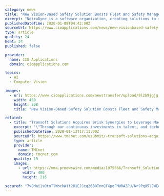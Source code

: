 ```yaml
---
category: news
title: "New Vision-Based Safety Solution Boosts Fleet and Safety Management"
excerpt: "NetraDyne is a software organization, creating solutions to real world problems using computer vision and deep learning technologies. The company leverages global technology centers to push the boundaries of intelligent connectivity. NetraDyne's exceptional team of scientists are developing essential intellectual property in the fields of edge ..."
publishedDateTime: 2020-01-08T04:42:00Z
sourceUrl: https://www.cioapplications.com/news/new-visionbased-safety-solution-boosts-fleet-and-safety-management-nid-5529.html
type: article
quality: 24
heat: 24
published: false

provider:
  name: CIO Applications
  domain: cioapplications.com

topics:
  - AI
  - Computer Vision

images:
  - url: https://www.cioapplications.com/newstransfer/upload/9l2b9jgjg.jpg
    width: 450
    height: 308
    title: "New Vision-Based Safety Solution Boosts Fleet and Safety Management"

related:
  - title: "Transoft Solutions Acquires Brisk Synergies to Leverage Machine Learning and Vision Analytics for Safer Cities"
    excerpt: "\"Through our continuous investments in talent, and technology and innovation, we can help engineers, city planners, and transportation departments design and plan safer cities driven by machine learning and video analytics.\" \"We are very excited to be part of Transoft,\" said Charles Chung, CEO of Brisk Synergies who will join Transoft ..."
    publishedDateTime: 2020-01-13T17:11:00Z
    sourceUrl: https://www.tmcnet.com/usubmit/-transoft-solutions-acquires-brisk-synergies-leverage-machine-learning-/2020/01/13/9080494.htm
    type: article
    provider:
      name: TMCnet
      domain: tmcnet.com
    quality: 19
    images:
      - url: https://mma.prnewswire.com/media/1075566/Transoft_Solutions_Inc__Transoft_Solutions_Acquires_Brisk_Synerg.jpg
        width: 400
        height: 216

secured: "7vCMai1sOtnTlWockW1t2U1EJJcq2630TnnQTXpoFMUR4ZPU/Nn9Pq85lJWEoygLB9kHx6CV3iNn/7Z810TTrVeR4TzRp1eunOJn41GQe6/chKU74hWOcT3EAM/AS7gZQKiCacmV79G8SYC+1Y/2AOps9ZTMwUqd5xVOh/wDkNyb2tZbztiEVOExu5Dg4YQCoozNrjg+A7uU0XVlfy5/HAOa0OKJtJXAmJT2vTptmMgi3X+RPgXuvFix2AWBZyx4twN5cYzE1feBsVu4oUsCVmEwtADDIIG5NNc7yQEz88usVZzQydeKRT/V0itCcNS4WXtKGqbiCat/FTQotLggWd7MNVq9aSTQ1Ef1htzAKfLE9uCLsskdZrw0a2cFDT4OW29fzhbBI5iTFYwBDwAMlbkazqESGtauBde3RahWXU3ESHB64l7GvhyqNNu3mFG5i7BI+fyUA7ccX18za4oXvA==;A9m84ml2QdvmHfHQQcvslA=="
---
```


